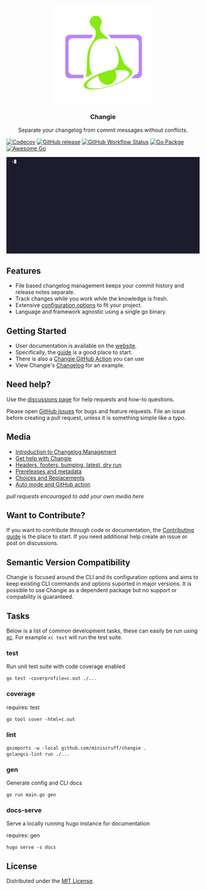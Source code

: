 <p align="center">
  <a href="https://changie.dev">
    <img alt="Changie Logo" src="./docs/themes/hugo-whisper-theme/static/images/logo.svg" height="256" />
  </a>
  <h3 align="center">Changie</h3>
  <p align="center">Separate your changelog from commit messages without conflicts.</p>
</p>

[![Codecov](https://img.shields.io/codecov/c/github/miniscruff/changie?style=for-the-badge&logo=codecov)](https://codecov.io/gh/miniscruff/changie)
[![GitHub release](https://img.shields.io/github/v/release/miniscruff/changie?style=for-the-badge&logo=github)](https://github.com/miniscruff/changie/releases)
[![GitHub Workflow Status](https://img.shields.io/github/actions/workflow/status/miniscruff/changie/test.yml?event=push&style=for-the-badge&logo=github)](https://github.com/miniscruff/changie/actions/workflows/test.yml)
[![Go Packge](https://img.shields.io/badge/Go-Reference-grey?style=for-the-badge&logo=go&logoColor=white&label=%20&labelColor=007D9C)](https://pkg.go.dev/github.com/miniscruff/changie)
[![Awesome Go](https://img.shields.io/badge/awesome-awesome?style=for-the-badge&logo=awesomelists&logoColor=white&label=%20&labelColor=CCA6C4&color=494368)](https://github.com/avelino/awesome-go)

![getting_started](./examples/getting_started.gif)

## Features
* File based changelog management keeps your commit history and release notes separate.
* Track changes while you work while the knowledge is fresh.
* Extensive [configuration options](https://changie.dev/config) to fit your project.
* Language and framework agnostic using a single go binary.

## Getting Started
* User documentation is available on the [website](https://changie.dev/).
* Specifically, the [guide](https://changie.dev/guide/) is a good place to start.
* There is also a [Changie GitHub Action](https://github.com/miniscruff/changie-action) you can use
* View Changie's [Changelog](CHANGELOG.md) for an example.

## Need help?
Use the [discussions page](https://github.com/miniscruff/changie/discussions) for help requests and how-to questions.

Please open [GitHub issues](https://github.com/miniscruff/changie/issues) for bugs and feature requests.
File an issue before creating a pull request, unless it is something simple like a typo.

## Media
* [Introduction to Changelog Management](https://dev.to/miniscruff/changie-automated-changelog-tool-11ed)
* [Get help with Changie](https://dev.to/miniscruff/get-help-automating-your-releases-21ig)
* [Headers, footers, bumping, latest, dry run](https://dev.to/miniscruff/changie-automated-changelog-generation-for-any-project-1b52)
* [Prereleases and metadata](https://dev.to/miniscruff/changie-automated-changelog-generation-for-large-projects-41hm)
* [Choices and Replacements](https://dev.to/miniscruff/changie-choices-and-replacements-40p5)
* [Auto mode and GitHub action](https://dev.to/miniscruff/changie-auto-mode-and-github-action-1279)

_pull requests encouraged to add your own media here_

## Want to Contribute?
If you want to contribute through code or documentation, the [Contributing guide](CONTRIBUTING.md) is the place to start.
If you need additional help create an issue or post on discussions.

## Semantic Version Compatibility
Changie is focused around the CLI and its configuration options and aims to keep existing CLI commands and options suported in major versions.
It is possible to use Changie as a dependent package but no support or compability is guaranteed.

## Tasks
Below is a list of common development tasks, these can easily be run using [xc](https://xcfile.dev/).
For example `xc test` will run the test suite.

### test
Run unit test suite with code coverage enabled
```
go test -coverprofile=c.out ./...
```

### coverage
requires: test
```
go tool cover -html=c.out
```

### lint
```
goimports -w -local github.com/miniscruff/changie .
golangci-lint run ./...
```

### gen
Generate config and CLI docs

```
go run main.go gen
```

### docs-serve
Serve a locally running hugo instance for documentation

requires: gen
```
hugo serve -s docs
```

## License
Distributed under the [MIT License](LICENSE).
